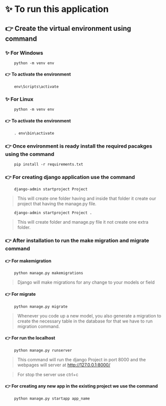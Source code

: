 # ✨ To run this application 

## 👉 Create the virtual environment using command 

### ✨ For Windows

```
    python -m venv env
```
#### 👉 To activate the environment 

```
    env\Scripts\activate
```

### ✨ For Linux

```
    python -m venv env
```
#### 👉 To activate the environment

```
    . env\bin\activate
```


### 👉 Once environment is ready install the required pacakges using the command 

```
    pip install -r requirements.txt
```
### 👉 For creating django application use the command 

```
    django-admin startproject Project 
```
> This will create one folder having and inside that folder it create our project that having the manage.py file.

```
    django-admin startproject Project .
```
> This will create folder and manage.py file it not create one extra folder.

### 👉 After installation to run the make migration and migrate command

#### 👉 For makemigration
```
    python manage.py makemigrations
```
> Django will make migrations for any change to your models or field 

#### 👉 For migrate
```
    python manage.py migrate
```
> Whenever you code up a new model, you also generate a migration to create the necessary table in the database for that we have to run migration command.


#### 👉 For run the localhost

```
    python manage.py runserver
```
> This command will run the django Project in port 8000 and the webpages will server at <a>http://127.0.0.1:8000/</a>

> For stop the server use ctrl+c

#### 👉 For creating any new app in the existing project we use the command

```
    python manage.py startapp app_name
```

